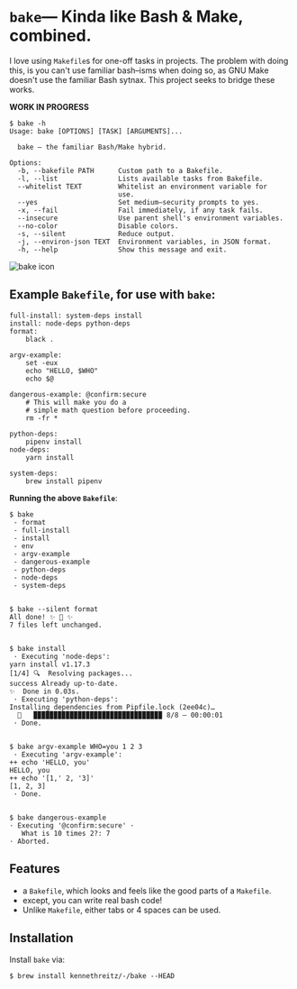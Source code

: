 # `bake`— Kinda like Bash & Make, combined.


I love using `Makefile`s for one-off tasks in projects. The problem with doing this, is you can't use familiar bash–isms when doing so, as GNU Make doesn't use the familiar Bash sytnax. This project seeks to bridge these works.

**WORK IN PROGRESS**

```console
$ bake -h
Usage: bake [OPTIONS] [TASK] [ARGUMENTS]...

  bake — the familiar Bash/Make hybrid.

Options:
  -b, --bakefile PATH      Custom path to a Bakefile.
  -l, --list               Lists available tasks from Bakefile.
  --whitelist TEXT         Whitelist an environment variable for
                           use.
  --yes                    Set medium–security prompts to yes.
  -x, --fail               Fail immediately, if any task fails.
  --insecure               Use parent shell's environment variables.
  --no-color               Disable colors.
  -s, --silent             Reduce output.
  -j, --environ-json TEXT  Environment variables, in JSON format.
  -h, --help               Show this message and exit.
```

![bake icon](https://github.com/kennethreitz/bake/blob/master/ext/bake.png?raw=true)


## Example `Bakefile`, for use with `bake`:

```make
full-install: system-deps install
install: node-deps python-deps
format:
    black .

argv-example:
    set -eux
    echo "HELLO, $WHO"
    echo $@

dangerous-example: @confirm:secure
    # This will make you do a
    # simple math question before proceeding.
    rm -fr *

python-deps:
    pipenv install
node-deps:
    yarn install

system-deps:
    brew install pipenv
```

**Running the above `Bakefile`**:

```console
$ bake
 - format
 - full-install
 - install
 - env
 - argv-example
 - dangerous-example
 - python-deps
 - node-deps
 - system-deps


$ bake --silent format
All done! ✨ 🍰 ✨
7 files left unchanged.


$ bake install
 · Executing 'node-deps':
yarn install v1.17.3
[1/4] 🔍  Resolving packages...
success Already up-to-date.
✨  Done in 0.03s.
 · Executing 'python-deps':
Installing dependencies from Pipfile.lock (2ee04c)…
  🐍   ▉▉▉▉▉▉▉▉▉▉▉▉▉▉▉▉▉▉▉▉▉▉▉▉▉▉▉▉▉▉▉▉ 8/8 — 00:00:01
 · Done.


$ bake argv-example WHO=you 1 2 3
 · Executing 'argv-example':
++ echo 'HELLO, you'
HELLO, you
++ echo '[1,' 2, '3]'
[1, 2, 3]
 · Done.


$ bake dangerous-example
· Executing '@confirm:secure' ·
   What is 10 times 2?: 7
· Aborted.
```

## Features

- a `Bakefile`, which looks and feels like the good parts of a `Makefile`.
- except, you can write real bash code!
- Unlike `Makefile`, either tabs or 4 spaces can be used.

## Installation

Install `bake` via:

```console
$ brew install kennethreitz/-/bake --HEAD
```
